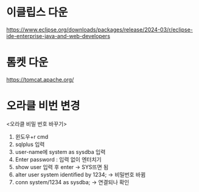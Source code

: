 # 이클립스 다운
https://www.eclipse.org/downloads/packages/release/2024-03/r/eclipse-ide-enterprise-java-and-web-developers
# 톰켓 다운
https://tomcat.apache.org/

# 오라클 비번 변경
<오라클 비밀 번호 바꾸기>
1. 윈도우+r  cmd
2. sqlplus 입력
3. user-name에 system as sysdba 입력
4.  Enter password : 입력 없이 엔터치기
5. show user 입력 후  enter    -> SYS뜨면 됨
6. alter user system identified by 1234;     -> 비밀번호 바뀜
7. conn system/1234 as sysdba;   -> 연결되나 확인
